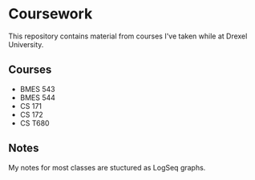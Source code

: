 # Coursework

This repository contains material from courses I've taken while at Drexel University.

## Courses

- BMES 543
- BMES 544
- CS 171
- CS 172
- CS T680

## Notes

My notes for most classes are stuctured as LogSeq graphs.
